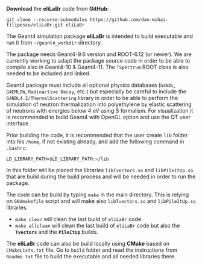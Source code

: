 **Download** the **eliLaBr** code from **GitHub**:
```
git clone --recurse-submodules https://github.com/dan-mihai-filipescu/eliLaBr.git eliLaBr
```

The Geant4 simulation package **eliLaBr** is intended to build executable and run it from 
`~/geant4_workdir` directory.

The package needs Geant4-9.6 version and ROOT-6.12 (or newer).
We are currently working to adapt the package source code in order to be able
to compile also in Geant4-10 & Geant4-11. The `TSpectrum` ROOT class is also needed to be included and linked.

Geant4 package must include all optional physics databases (`G4NDL`, `G4EMLOW`, 
`Radioactive Decay`, etc.) but especially be careful to include the 
`G4NDL4.2/ThermalScattering` library in order to be able to perform the simulation
of neutron thermalization into polyethylene by elastic scattering of neutrons 
with energies below 4 eV using S formalism.
For visualization it is recommended to build Geant4 with OpenGL option and use 
the QT user interface.

Prior building the code, it is recommended that the user create `lib` folder
into his `/home`, if not existing already, and add the following command in 
`.bashrc`:
```
LD_LIBRARY_PATH=$LD_LIBRARY_PATH:~/lib
```
In this folder will be placed the libraries `libTvectors.so` and `libPileItUp.so`
that are build during the build process and will be needed in order to run the 
package.

The code can be build by typing `make` in the main directory.
This is relying on `GNUmakefile` script and will make also `libTvectors.so` and 
`libPileItUp.so` libraries.

- `make clean` will clean the last build of `eliLaBr` code
- `make allclean` will clean the last build of `eliLaBr` code but also the 
**`Tvectors`** and the **`PileItUp`** builds.

The **eliLaBr** code can also be build locally using **CMake** based on `CMakeLists.txt` file.
Go to `build` folder and read the instructions from `Readme.txt` file to build the executable and all needed libraries there.
